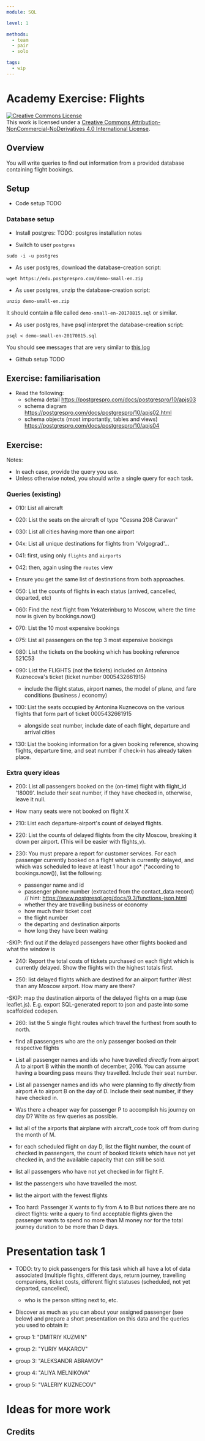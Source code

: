 ```yaml
---
module: SQL

level: 1

methods:
  - team
  - pair
  - solo

tags:
  - wip
---
```


# Academy Exercise: Flights

<a rel="license" href="http://creativecommons.org/licenses/by-nc-nd/4.0/"><img alt="Creative Commons License" style="border-width:0" src="https://i.creativecommons.org/l/by-nc-nd/4.0/88x31.png" /></a><br />This work is licensed under a <a rel="license" href="http://creativecommons.org/licenses/by-nc-nd/4.0/">Creative Commons Attribution-NonCommercial-NoDerivatives 4.0 International License</a>.

## Overview

You will write queries to find out information from a provided database containing flight bookings.

## Setup

- Code setup TODO

### Database setup

- Install postgres: TODO: postgres installation notes

- Switch to user `postgres`

`sudo -i -u postgres`

- As user postgres, download the database-creation script:

```
wget https://edu.postgrespro.com/demo-small-en.zip
```

- As user postgres, unzip the database-creation script:

```
unzip demo-small-en.zip
```

It should contain a file called `demo-small-en-20170815.sql` or similar.

- As user postgres, have psql interpret the database-creation script:

```
psql < demo-small-en-20170815.sql
```

You should see messages that are very similar to [this log](log-files/expected-log-from-db-creation.txt)

- Github setup TODO

## Exercise: familiarisation

- Read the following:
  - schema detail https://postgrespro.com/docs/postgrespro/10/apjs03
  - schema diagram https://postgrespro.com/docs/postgrespro/10/apjs02.html
  - schema objects (most importantly, tables and views) https://postgrespro.com/docs/postgrespro/10/apjs04

## Exercise:

Notes:

- In each case, provide the query you use.
- Unless otherwise noted, you should write a single query for each task.

### Queries (existing)

- 010: List all aircraft
- 020: List the seats on the aircraft of type "Cessna 208 Caravan"
- 030: List all cities having more than one airport
- 04x: List all unique destinations for flights from 'Volgograd'...

- 041: first, using only `flights` and `airports`
- 042: then, again using the `routes` view
- Ensure you get the same list of destinations from both approaches.

- 050: List the counts of flights in each status (arrived, cancelled, departed, etc)
- 060: Find the next flight from Yekaterinburg to Moscow, where the time now is given by bookings.now()
- 070: List the 10 most expensive bookings
- 075: List all passengers on the top 3 most expensive bookings
- 080: List the tickets on the booking which has booking reference 521C53
- 090: List the FLIGHTS (not the tickets) included on Antonina Kuznecova's ticket (ticket number 0005432661915)
  - include the flight status, airport names, the model of plane, and fare conditions (business / economy)
- 100: List the seats occupied by Antonina Kuznecova on the various flights that form part of ticket 0005432661915
  - alongside seat number, include date of each flight, departure and arrival cities
- 130: List the booking information for a given booking reference, showing flights, departure time, and seat number if check-in has already taken place.

### Extra query ideas

- 200: List all passengers booked on the (on-time) flight with flight_id '18009'. Include their seat number, if they have checked in, otherwise, leave it null.
- How many seats were not booked on flight X

- 210: List each departure-airport's count of delayed flights.

- 220: List the counts of delayed flights from the city Moscow, breaking it down per airport. (This will be easier with flights_v).

- 230: You must prepare a report for customer services. For each passenger currently booked on a flight which is currently delayed, and which was scheduled to leave at least 1 hour ago* (*according to bookings.now()), list the following:

  - passenger name and id
  - passenger phone number (extracted from the contact_data record) // hint: https://www.postgresql.org/docs/9.3/functions-json.html
  - whether they are travelling business or economy
  - how much their ticket cost
  - the flight number
  - the departing and destination airports
  - how long they have been waiting

-SKIP: find out if the delayed passengers have other flights booked and what the window is

- 240: Report the total costs of tickets purchased on each flight which is currently delayed. Show the flights with the highest totals first.

- 250: list delayed flights which are destined for an airport further West than any Moscow airport. How many are there?

-SKIP: map the destination airports of the delayed flights on a map (use leaflet.js). E.g. export SQL-generated report to json and paste into some scaffolded codepen.

- 260: list the 5 single flight routes which travel the furthest from south to north.

- find all passengers who are the only passenger booked on their respective flights

- List all passenger names and ids who have travelled _directly_ from airport A to airport B within the month of december, 2016. You can assume having a boarding pass means they travelled. Include their seat number.

- List all passenger names and ids who were planning to fly _directly_ from airport A to airport B on the day of D. Include their seat number, if they have checked in.

- Was there a cheaper way for passenger P to accomplish his journey on day D? Write as few queries as possible.

- list all of the airports that airplane with aircraft_code took off from during the month of M.

- for each scheduled flight on day D, list the flight number, the count of checked in passengers, the count of booked tickets which have not yet checked in, and the available capacity that can still be sold.

- list all passengers who have not yet checked in for flight F.

- list the passengers who have travelled the most.

- list the airport with the fewest flights

- Too hard: Passenger X wants to fly from A to B but notices there are no direct flights: write a query to find acceptable flights given the passenger wants to spend no more than M money nor for the total journey duration to be more than D days.

# Presentation task 1

- TODO: try to pick passengers for this task which all have a lot of data associated (multiple flights, different days, return journey, travelling companions, ticket costs, different flight statuses (scheduled, not yet departed, cancelled),

  - who is the person sitting next to, etc.

- Discover as much as you can about your assigned passenger (see below) and prepare a short presentation on this data and the queries you used to obtain it:

- group 1: "DMITRIY KUZMIN"
- group 2: "YURIY MAKAROV"
- group 3: "ALEKSANDR ABRAMOV"
- group 4: "ALIYA MELNIKOVA"
- group 5: "VALERIY KUZNECOV"

# Ideas for more work

## Credits

```

```
